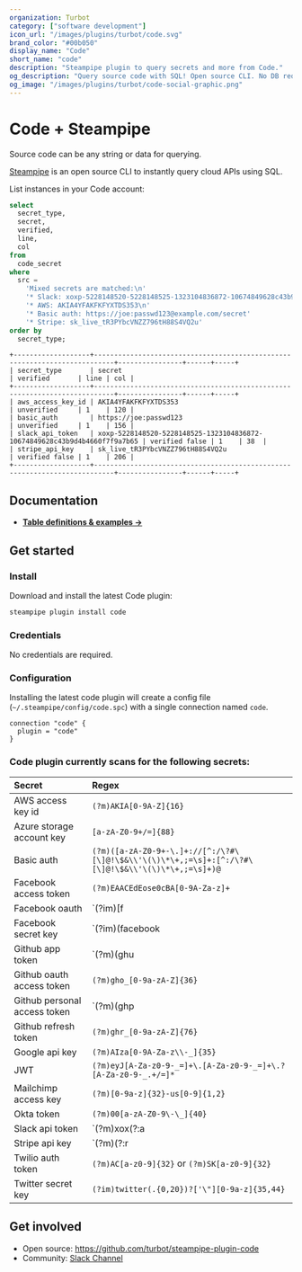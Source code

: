 ```yaml
---
organization: Turbot
category: ["software development"]
icon_url: "/images/plugins/turbot/code.svg"
brand_color: "#00b050"
display_name: "Code"
short_name: "code"
description: "Steampipe plugin to query secrets and more from Code."
og_description: "Query source code with SQL! Open source CLI. No DB required."
og_image: "/images/plugins/turbot/code-social-graphic.png"
---
```


# Code + Steampipe

Source code can be any string or data for querying.

[Steampipe](https://steampipe.io) is an open source CLI to instantly query cloud APIs using SQL.

List instances in your Code account:

```sql
select
  secret_type,
  secret,
  verified,
  line,
  col
from
  code_secret
where
  src =
    'Mixed secrets are matched:\n'
    '* Slack: xoxp-5228148520-5228148525-1323104836872-10674849628c43b9d4b4660f7f9a7b65\n'
    '* AWS: AKIA4YFAKFKFYXTDS353\n'
    '* Basic auth: https://joe:passwd123@example.com/secret'
    '* Stripe: sk_live_tR3PYbcVNZZ796tH88S4VQ2u'
order by
  secret_type;
```

```
+-------------------+---------------------------------------------------------------------------+----------------+------+-----+
| secret_type       | secret                                                                    | verified       | line | col |
+-------------------+---------------------------------------------------------------------------+----------------+------+-----+
| aws_access_key_id | AKIA4YFAKFKFYXTDS353                                                      | unverified     | 1    | 120 |
| basic_auth        | https://joe:passwd123                                                     | unverified     | 1    | 156 |
| slack_api_token   | xoxp-5228148520-5228148525-1323104836872-10674849628c43b9d4b4660f7f9a7b65 | verified false | 1    | 38  |
| stripe_api_key    | sk_live_tR3PYbcVNZZ796tH88S4VQ2u                                          | verified false | 1    | 206 |
+-------------------+---------------------------------------------------------------------------+----------------+------+-----+
```

## Documentation

- **[Table definitions & examples →](/plugins/turbot/code/tables)**

## Get started

### Install

Download and install the latest Code plugin:

```bash
steampipe plugin install code
```

### Credentials

No credentials are required.

### Configuration

Installing the latest code plugin will create a config file (`~/.steampipe/config/code.spc`) with a single connection named `code`.

```hcl
connection "code" {
  plugin = "code"
}
```

### Code plugin currently scans for the following secrets:



| Secret                    | Regex                  |
| :------------------------ | :--------------------- |
| AWS access key id|`(?m)AKIA[0-9A-Z]{16}`|
| Azure storage account key|`[a-zA-Z0-9+/=]{88}`|
| Basic auth|`(?m)([a-zA-Z0-9+-\.]+://[^:/\?#\[\]@!\$&\\'\(\)\*\+,;=\s]+:[^:/\?#\[\]@!\$&\\'\(\)\*\+,;=\s]+)@`|
| Facebook access token|`(?m)EAACEdEose0cBA[0-9A-Za-z]+`|
| Facebook oauth|`(?im)[f|F][a|A][c|C][e|E][b|B][o|O][o|O][k|K].*['|\"][0-9a-f]{32}['|\"]`|
| Facebook secret key|`(?im)(facebook|fb)(.{0,20})?(?-i)['\"][0-9a-f]{32}`|
| Github app token|`(?m)(ghu|ghs)_[0-9a-zA-Z]{36}`|
| Github oauth access token|`(?m)gho_[0-9a-zA-Z]{36}`|
| Github personal access token|`(?m)(ghp|gho|ghu|ghs|ghr)_[A-Za-z0-9_]{36}` or `(?m)[0-9a-f]{40}`|
| Github refresh token|`(?m)ghr_[0-9a-zA-Z]{76}`|
| Google api key|`(?m)AIza[0-9A-Za-z\\-_]{35}`|
| JWT|`(?m)eyJ[A-Za-z0-9-_=]+\.[A-Za-z0-9-_=]+\.?[A-Za-z0-9-_.+/=]*`|
| Mailchimp access key|`(?m)[0-9a-z]{32}-us[0-9]{1,2}`|
| Okta token|`(?m)00[a-zA-Z0-9\-\_]{40}`|
| Slack api token|`(?m)xox(?:a|b|p|o|s|r)-(?:\d+-)+[a-z0-9]+`|
| Stripe api key|`(?m)(?:r|s)k_live_[0-9a-zA-Z]{24}`|
| Twilio auth token|`(?m)AC[a-z0-9]{32}` or `(?m)SK[a-z0-9]{32}`|
| Twitter secret key|`(?im)twitter(.{0,20})?['\"][0-9a-z]{35,44}`|


## Get involved

- Open source: https://github.com/turbot/steampipe-plugin-code
- Community: [Slack Channel](https://join.slack.com/t/steampipe/shared_invite/zt-oij778tv-lYyRTWOTMQYBVAbtPSWs3g)
